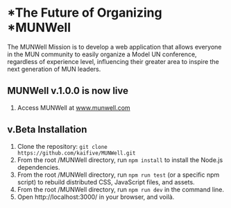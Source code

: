 # *The Future of Organizing *MUNWell
The MUNWell Mission is to develop a web application that allows everyone in the MUN community to easily organize a Model UN conference, regardless of experience level, influencing their greater area to inspire the next generation of MUN leaders.

## MUNWell v.1.0.0 is now live
1. Access MUNWell at www.munwell.com

## v.Beta Installation
1. Clone the repository: ```git clone https://github.com/kaifive/MUNWell.git```
2. From the root /MUNWell directory, run ```npm install``` to install the Node.js dependencies.
3. From the root /MUNWell directory, run ```npm run test``` (or a specific npm script) to rebuild distributed CSS, JavaScript files, and assets.
4. From the root /MUNWell directory, run ```npm run dev``` in the command line.
5. Open http://localhost:3000/ in your browser, and voilà.
